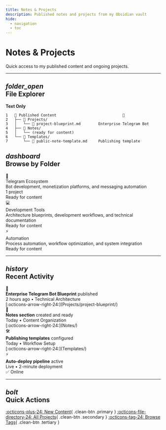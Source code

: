 ```yaml
---
title: Notes & Projects
description: Published notes and projects from my Obsidian vault
hide:
  - navigation
  - toc
---
```


# Notes & Projects

<div class="clean-hero" markdown>
Quick access to my published content and ongoing projects.
</div>

---

## <div class="header-icon architecture"><i class="material-symbols-outlined">folder_open</i></div>File Explorer

<div class="clean-file-tree" markdown>

**Text Only**

```
1   📂 Published Content                              📁
2   ├── 📂 Projects/
3   │   └── 📄 project-blueprint.md        Enterprise Telegram Bot
4   ├── 📂 Notes/
5   │   └── (ready for content)
6   └── 📂 Templates/
7       └── 📄 public-note-template.md     Publishing template
```

</div>

## <div class="header-icon categories"><i class="material-symbols-outlined">dashboard</i></div>Browse by Folder

<div class="clean-folder-grid" markdown>

<div class="clean-folder-card telegram">
<div class="folder-icon">💬</div>
<div class="folder-content">
<div class="folder-title">Telegram Ecosystem</div>
<div class="folder-description">Bot development, monetization platforms, and messaging automation</div>
<div class="folder-stats">1 project</div>
</div>
<div class="folder-status">Ready for content</div>
</div>

<div class="clean-folder-card development">
<div class="folder-icon">💻</div>
<div class="folder-content">
<div class="folder-title">Development Tools</div>
<div class="folder-description">Architecture blueprints, development workflows, and technical documentation</div>
</div>
<div class="folder-status">Ready for content</div>
</div>

<div class="clean-folder-card automation">
<div class="folder-icon">⚡</div>
<div class="folder-content">
<div class="folder-title">Automation</div>
<div class="folder-description">Process automation, workflow optimization, and system integration</div>
</div>
<div class="folder-status">Ready for content</div>
</div>

</div>

---

## <div class="header-icon projects"><i class="material-symbols-outlined">history</i></div>Recent Activity

<div class="clean-activity-list" markdown>

<div class="activity-row published">
<div class="activity-icon">🚀</div>
<div class="activity-details">
<div class="activity-title"><strong>Enterprise Telegram Bot Blueprint</strong> published</div>
<div class="activity-time">2 hours ago • Technical Architecture</div>
</div>
<div class="activity-link">[:octicons-arrow-right-24:](Projects/project-blueprint/)</div>
</div>

<div class="activity-row created">
<div class="activity-icon">📁</div>
<div class="activity-details">
<div class="activity-title"><strong>Notes section</strong> created and ready</div>
<div class="activity-time">Today • Content Organization</div>
</div>
<div class="activity-link">[:octicons-arrow-right-24:](Notes/)</div>
</div>

<div class="activity-row updated">
<div class="activity-icon">🛠️</div>
<div class="activity-details">
<div class="activity-title"><strong>Publishing templates</strong> configured</div>
<div class="activity-time">Today • Workflow Setup</div>
</div>
<div class="activity-link">[:octicons-arrow-right-24:](Templates/)</div>
</div>

<div class="activity-row system">
<div class="activity-icon">⚡</div>
<div class="activity-details">
<div class="activity-title"><strong>Auto-deploy pipeline</strong> active</div>
<div class="activity-time">Live • 2-minute deployment</div>
</div>
<div class="activity-status">✅ Online</div>
</div>

</div>

---

## <div class="header-icon technology"><i class="material-symbols-outlined">bolt</i></div>Quick Actions

<div class="clean-actions" markdown>

[:octicons-plus-24: New Content](Templates/){ .clean-btn .primary }
[:octicons-file-directory-24: All Projects](Projects/){ .clean-btn .secondary }
[:octicons-tag-24: Browse Tags](tags/){ .clean-btn .tertiary }

</div>